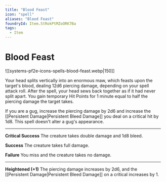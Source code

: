 ```yaml
---
title: "Blood Feast"
icon: "spell"
aliases: "Blood Feast"
foundryId: Item.StRokPtMZoORK7Ba
tags:
  - Item
---
```


# Blood Feast
![[systems-pf2e-icons-spells-blood-feast.webp|150]]

Your head splits vertically into an enormous maw, which feasts upon the target's blood, dealing 12d6 piercing damage, depending on your spell attack roll. After the spell, your head sews back together as if it had never split apart. You gain temporary Hit Points for 1 minute equal to half the piercing damage the target takes.

If you are a gug, increase the piercing damage by 2d6 and increase the [[Persistent Damage|Persistent Bleed Damage]] you deal on a critical hit by 1d8. This spell doesn't alter a gug's appearance.

* * *

**Critical Success** The creature takes double damage and 1d8 bleed.

**Success** The creature takes full damage.

**Failure** You miss and the creature takes no damage.

* * *

**Heightened (+1)** The piercing damage increases by 2d6, and the [[Persistent Damage|Persistent Bleed Damage]] on a critical increases by 1.

